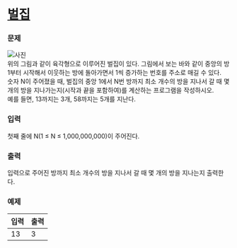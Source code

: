 # [벌집](https://www.acmicpc.net/problem/2292)  
  
### 문제  
  
![사진](https://www.acmicpc.net/JudgeOnline/upload/201009/3(2).png)  
위의 그림과 같이 육각형으로 이루어진 벌집이 있다. 그림에서 보는 바와 같이 중앙의 방 1부터 시작해서 이웃하는 방에 돌아가면서 1씩 증가하는 번호를 주소로 매길 수 있다.  
숫자 N이 주어졌을 때, 벌집의 중앙 1에서 N번 방까지 최소 개수의 방을 지나서 갈 때 몇 개의 방을 지나가는지(시작과 끝을 포함하여)를 계산하는 프로그램을 작성하시오.  
예를 들면, 13까지는 3개, 58까지는 5개를 지난다.  
  
### 입력  
  
첫째 줄에 N(1 ≤ N ≤ 1,000,000,000)이 주어진다.  
  
### 출력  
  
입력으로 주어진 방까지 최소 개수의 방을 지나서 갈 때 몇 개의 방을 지나는지 출력한다.  
  
### 예제  
  
|입력|출력|
|---|---|
|13|3|